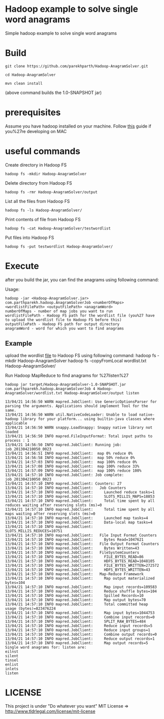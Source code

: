 # Hadoop example to solve single word anagrams
Simple hadoop example to solve single word anagrams

# Build

    git clone https://github.com/parekhparth/Hadoop-AnagramSolver.git

    cd Hadoop-AnagramSolver

    mvn clean install
  
(above command builds the 1.0-SNAPSHOT jar)

# prerequisites
Assume you have hadoop installed on your machine. Follow <a href='http://ragrawal.wordpress.com/2012/04/28/installing-hadoop-on-mac-osx-lion/'>this</a> guide if you%27re developing on MAC

# useful commands

Create directory in Hadoop FS

    hadoop fs -mkdir Hadoop-AnagramSolver

Delete directory from Hadoop FS

    hadoop fs -rmr Hadoop-AnagramSolver/output

List all the files from Hadoop FS

    hadoop fs -ls Hadoop-AnagramSolver/

Print contents of file from Hadoop FS

    hadoop fs -cat Hadoop-AnagramSolver/testwordlist

Put files into Hadoop FS

    hadoop fs -put testwordlist Hadoop-AnagramSolver/

# Execute
after you build the jar, you can find the anagrams using following command:

Usage:

    hadoop -jar <Hadoop-AnagramSolver.jar> com.parthparekh.hadoop.AnagramSolverJob <numberOfMaps> <wordlistFilePath> <outputFilePath> <anagramWord>
    numberOfMaps - number of map jobs you want to run
    wordlistFilePath - Hadoop FS path for the wordlist file (you%27 have to upload the wordlist file to Hadoop FS before this)
    outputFilePath - Hadoop FS path for output directory
    anagramWord - word for which you want to find anagrams

## Example

upload the wordlist <a href='https://github.com/parekhparth/Hadoop-AnagramSolver/blob/master/wordlist/wordlist.txt'>file</a> to Hadoop FS using following command:
    hadoop fs -mkdir Hadoop-AnagramSolver
    hadoop fs -copyFromLocal wordlist.txt Hadoop-AnagramSolver/

Run Hadoop MapReduce to find anagrams for %27listen%27

    hadoop jar target/Hadoop-AnagramSolver-1.0-SNAPSHOT.jar com.parthparekh.hadoop.AnagramSolverJob 4 Hadoop-AnagramSolver/wordlist.txt Hadoop-AnagramSolver/output listen

    13/04/21 14:56:50 WARN mapred.JobClient: Use GenericOptionsParser for parsing the arguments. Applications should implement Tool for the same.
    13/04/21 14:56:50 WARN util.NativeCodeLoader: Unable to load native-hadoop library for your platform... using builtin-java classes where applicable
    13/04/21 14:56:50 WARN snappy.LoadSnappy: Snappy native library not loaded
    13/04/21 14:56:50 INFO mapred.FileInputFormat: Total input paths to process : 1
    13/04/21 14:56:50 INFO mapred.JobClient: Running job: job_201304210050_0023
    13/04/21 14:56:51 INFO mapred.JobClient:  map 0% reduce 0%
    13/04/21 14:56:58 INFO mapred.JobClient:  map 50% reduce 0%
    13/04/21 14:57:03 INFO mapred.JobClient:  map 100% reduce 0%
    13/04/21 14:57:08 INFO mapred.JobClient:  map 100% reduce 33%
    13/04/21 14:57:09 INFO mapred.JobClient:  map 100% reduce 100%
    13/04/21 14:57:10 INFO mapred.JobClient: Job complete: job_201304210050_0023
    13/04/21 14:57:10 INFO mapred.JobClient: Counters: 27
    13/04/21 14:57:10 INFO mapred.JobClient:   Job Counters 
    13/04/21 14:57:10 INFO mapred.JobClient:     Launched reduce tasks=1
    13/04/21 14:57:10 INFO mapred.JobClient:     SLOTS_MILLIS_MAPS=18853
    13/04/21 14:57:10 INFO mapred.JobClient:     Total time spent by all reduces waiting after reserving slots (ms)=0
    13/04/21 14:57:10 INFO mapred.JobClient:     Total time spent by all maps waiting after reserving slots (ms)=0
    13/04/21 14:57:10 INFO mapred.JobClient:     Launched map tasks=4
    13/04/21 14:57:10 INFO mapred.JobClient:     Data-local map tasks=4
    13/04/21 14:57:10 INFO mapred.JobClient:     SLOTS_MILLIS_REDUCES=10751
    13/04/21 14:57:10 INFO mapred.JobClient:   File Input Format Counters 
    13/04/21 14:57:10 INFO mapred.JobClient:     Bytes Read=1047621
    13/04/21 14:57:10 INFO mapred.JobClient:   File Output Format Counters 
    13/04/21 14:57:10 INFO mapred.JobClient:     Bytes Written=43
    13/04/21 14:57:10 INFO mapred.JobClient:   FileSystemCounters
    13/04/21 14:57:10 INFO mapred.JobClient:     FILE_BYTES_READ=86
    13/04/21 14:57:10 INFO mapred.JobClient:     HDFS_BYTES_READ=1048105
    13/04/21 14:57:10 INFO mapred.JobClient:     FILE_BYTES_WRITTEN=272572
    13/04/21 14:57:10 INFO mapred.JobClient:     HDFS_BYTES_WRITTEN=43
    13/04/21 14:57:10 INFO mapred.JobClient:   Map-Reduce Framework
    13/04/21 14:57:10 INFO mapred.JobClient:     Map output materialized bytes=104
    13/04/21 14:57:10 INFO mapred.JobClient:     Map input records=109583
    13/04/21 14:57:10 INFO mapred.JobClient:     Reduce shuffle bytes=104
    13/04/21 14:57:10 INFO mapred.JobClient:     Spilled Records=10
    13/04/21 14:57:10 INFO mapred.JobClient:     Map output bytes=70
    13/04/21 14:57:10 INFO mapred.JobClient:     Total committed heap usage (bytes)=823476224
    13/04/21 14:57:10 INFO mapred.JobClient:     Map input bytes=1044753
    13/04/21 14:57:10 INFO mapred.JobClient:     Combine input records=0
    13/04/21 14:57:10 INFO mapred.JobClient:     SPLIT_RAW_BYTES=484
    13/04/21 14:57:10 INFO mapred.JobClient:     Reduce input records=5
    13/04/21 14:57:10 INFO mapred.JobClient:     Reduce input groups=1
    13/04/21 14:57:10 INFO mapred.JobClient:     Combine output records=0
    13/04/21 14:57:10 INFO mapred.JobClient:     Reduce output records=1
    13/04/21 14:57:10 INFO mapred.JobClient:     Map output records=5
    Single word anagrams for: listen are: 
    eilnst
    silent
    tinsel
    enlist
    inlets
    listen
	

# LICENSE

This project is under "Do whatever you want" MIT License => http://www.tldrlegal.com/license/mit-license
